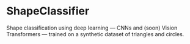 # ShapeClassifier
Shape classification using deep learning — CNNs and (soon) Vision Transformers — trained on a synthetic dataset of triangles and circles.
